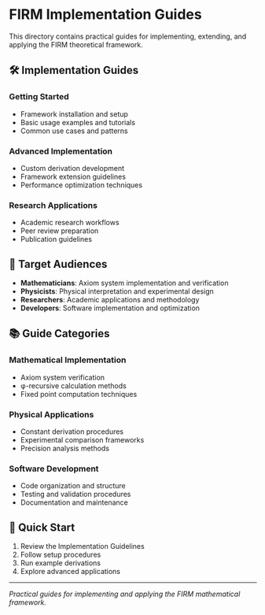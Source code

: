 # FIRM Implementation Guides

This directory contains practical guides for implementing, extending, and applying the FIRM theoretical framework.

## 🛠️ **Implementation Guides**

### **Getting Started**
- Framework installation and setup
- Basic usage examples and tutorials
- Common use cases and patterns

### **Advanced Implementation**
- Custom derivation development
- Framework extension guidelines
- Performance optimization techniques

### **Research Applications**
- Academic research workflows
- Peer review preparation
- Publication guidelines

## 🎯 **Target Audiences**

- **Mathematicians**: Axiom system implementation and verification
- **Physicists**: Physical interpretation and experimental design
- **Researchers**: Academic applications and methodology
- **Developers**: Software implementation and optimization

## 📚 **Guide Categories**

### **Mathematical Implementation**
- Axiom system verification
- φ-recursive calculation methods
- Fixed point computation techniques

### **Physical Applications**
- Constant derivation procedures
- Experimental comparison frameworks
- Precision analysis methods

### **Software Development**
- Code organization and structure
- Testing and validation procedures
- Documentation and maintenance

## 🚀 **Quick Start**

1. Review the Implementation Guidelines
2. Follow setup procedures
3. Run example derivations
4. Explore advanced applications

---

*Practical guides for implementing and applying the FIRM mathematical framework.*
